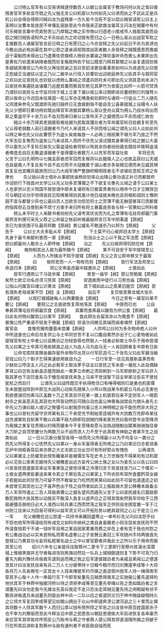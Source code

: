 <!-- { "loadSidebar": true } -->
　　公讨杨么官军有以交易诱贼遂俘数百人以献公会属官于教场问何以处之皆曰彼残害官军多矣宜尽戮之先父独无言公曰机密以为何如先父曰诱而执之不武此正是兵机公曰会得会得即问贼曰汝为盗残害一方久矣今当死不足以偿众贼皆请死公曰主上圣明以汝曹本皆良民不幸罹乱驱胁至此今命我来正欲救汝軰耳又问汝在贼寨中有何可乐贼皆言寨中荒索愁苦公乃厚犒之俾之买市物以归遗老小隂戒市人贱取其直而自偿之贼归相告语知外之丰乐如此为之欢动皆有愿归之心一日杨么驱众出战官军败之复擒数百人诸属官皆言前日释之巳有愿归之心今亦宜释之先父曰前日不杀为其诱也今敢出战必有凶渠在其中公颔之遂亲阅视戮其凶恶者数人余皆释之贼既感恩而畏威迫于渠魁而未得出公乃遣黄佐赍旗榜入杨钦水寨谕之降钦虽听命而畏么未果即出先是黄佐乃钦遣来纳降者既而钦复叛故拘佐于狱公既至乃释其絷赠之以金复遣招钦故多疑疑其难信公乃命先父再往抚谕之且曰至前涂更自看事势如何以为进退先父曰彼正危疑正当速往以定之乃以二敝卒从行径入钦寨钦出迎欲庭叅先父执其手与叙同官之欢曰此见宣抚礼也钦犹以虑杨么寨闻之须遣兵防托未可即出先父测其意尚未决乃曰宣抚命某遍抚谕诸寨乃巡歴其寨而察其形势见其茅竹为舍密比如栉一火箭可焚荡乃谓钦曰宣抚与太守监司待于城上立表下漏以俟公来过期即进兵董统制已列强弩火箭以俟命公今迟回未往某固一死公军亦无噍类矣钦即时与诸将一行徒众二万人随先父同渡来参先父既渡即先驰归报终日无食疲剧殆不能自支公喜甚就城上设榻令人扶先父少憩即日奏功杨钦既出降官军进据其寨杨么驱众登舟众莫为用么乃投水钩出而斩之羣盗尽平十余万众不血刃而来归者以公宣布天子之威徳而以不杀而成仁故也
　　贼众十余万择其老弱疲软者给据为民取其彊壮者为军命属官轮日给据复轮至先父认得老弱数人前已请据者今乃代人来请其人不伏而喧公闻之谓先父曰人众如此何以辨之审也先父曰此曹惯于为盗乆矣故每放一人必再三相视果不堪为军乃放之不然大军去后复聚而为盗矣公乃亲诘其人而终不伏先父请试搜其身果得已给之据公大喜尽以委先父不复轮日矣先父絷盗请给者将斩以徇其余伪者纷纷遁去既给毕隂释盗请者俾逸去自后无敢盗请据者于是得彊壮者数万人以充军而军益壮矣
　　军将还先父言于公曰孔明所以七擒孟获者虑军回而复叛将以此服南人之心也故孟获曰公天威也自是南人不复反矣今且不血刃而平大冦散匿于湖山者亦多矣贼见德而未见威其惧其复反也宜耀兵振旅而归公乃大阅军律严整旗帜精明观者无不咨嗟叹息知王师之有律也
　　先父始以进士借补从事郎抚谕杨钦钦率众出降公奏功请正补已而都督府作诏防行下授昌州文学公以先父功多赏薄寝之不下欲复论奏先父闻之请于公曰某士人也家世以忠义徇国平居尝谓中原未复诸将有已极富贵者何以用命今日才立微效岂可与朝廷论功乎但得宣抚见知俾某得効其愚计他日成就未晚也且将相和调则士豫附固不宜与都督少异也公喜曰吾人岂欲言功但恐将士之赏薄不能无觖望者耳巳而都督府指挥但云当使到来不烦寸刃束手来归所有将士暴露良劳各与转一官果如公所料者
　　杨么未平时士人来献书者纷纷先父请考其优劣而为礼之厚薄有屯驻将郝最门客侯邦言利便可采先父荐之公命留之帐前听候最疑邦言已军中阴事遣【原阙】　　　言已为宣抚围子队最将邦数【原阙】畏公威名不敢遽杀乃以邦为【原阙】　　　父告于
　　公曰士大夫多耻从军【原阙】　　　下士莫不归心侯邦旧太学士【原阙】　　　失身于最今来献利害而一家【原阙】　　　伤沮众士之心以干我之军法愿【原阙】怒曰郝最何人敢杀士人即呼帐【原阙】　　治之
　　先父曰侯邦得钧防在帐【原阙】　　　难拘制其出入故为最所擒今【原阙】　　　某不可自安于军中提辖至公【原阙】　　　人而为人所擒汝不知乎提辖【原阙】先父之言公即命移文于最取【原阙】　　　曰
　　侯邦至而一人一物有伤则【原阙】　　　皆行军法及邦至公命送归本【原阙】　　　领公文申盖虑最中路邀杀之【原阙】　　　士类如此
　　尝军行遇雨公下马徒歩属【原阙】
　　里至一庙宇【阙】憇公劳勉属【原阙】　　　　矣然士欲立功名亦须习劳其【原阙】　　　安逸故雨中徒行以习劳也庙【原阙】　　　公指山问属官曰诸公识黄龙【原阙】　　　其下城如此山之髙某旧能饮【原阙】尝有酒失老母戒某不饮【阙】主【原阙】　　　自后不
　　复饮俟至黄龙城大张乐【原阙】　　以观打城城破每人以两橐駞金【原阙】　　　今日之劳有一属官曰某不要公【原阙】　　要观公之志直欲恢复燕地荡其【原阙】　　中原而已也
　　公自奉甚菲薄屯驻将郝最饮食【原阙】　　其寨而食素最以酸馅为供公食【原阙】　　最曰此名何物曰酸馅公曰某平【原阙】　　食此顾左右留其余以为晚食不【原阙】　　甚愧公性严重语不轻发于僚属【原阙】但语次间微见其端而闻者竦然【原阙】　　属官会
　　食惟煎猪肉虀面未尝兼【原阙】　　人供鸡公曰何为多杀物命庖人曰州中所送食也公命后勿复供公与士卒同甘苦不复以口腹自累然亦出于仁心爱物者如此提辖官有杖士卒者公曰且教训之勿轻笞辱也然取人一钱者必斩故士卒乐于用命尝谓先父曰某之士卒真可用矣颍昌之战人为血人马为血马无一人肯回顾者复中原有日矣
　　公命宅库除宣赐金器存留外余物尽出货以付军匠造弓二千张先父曰此军器当破官钱公曰几个劄子乞得某速欲用故自为之
　　一日行军至一店见其屋新盖茅而有少缺处公呼店主人问之此必我军士取汝茅乎店主曰宣抚之军未尝一毫扰人此自偶缺茅耳公曰岂有汝新盖店屋而缺此一束茅立命刷之须臾刷到一马军即欲斩之军曰非入取其茅也下店饮食系马于檐忽闻宣抚来急上马来不觉误掣下店主举家泣告实不曾扰犹杖之而后行
　　公谓先父曰战阵既交手执得枪住口有唾得咽则已是勇也机密儒生未尝歴战阵到中原见大战则心动矣先随某入小阵以观战某令机密立马处必无害也若欲便溺切勿离马仄盖数十万之军其目尽在某一旗上机密若往来不定则军人一暗箭射杀之矣盖恶夫乱其目也大阵皆动然后可随众动也盖公神勇每战尝自为旗头身先士卒先父力谏曰敌人或识之聚彊弓以射我奈何虽公忠义神明相之自不能伤然非大将之事也公曰昔杜充留守京师某有兵二千来受充节制始至适城外有大防数万充即命某往战充谓某败且斩某不敢以兵寡不敌为辞即往説贼约降来禀充充曰我何尝令汝受降须为我擒之某复往责贼以约降而缓来今不复受降矣愿与汝挑战贼魁出鬬某驰骑独往奋大刀斫之自顶至腰分为两数万众不战而溃人力不至于此真若有神助之者某平生之战类如此
　　公一日以沉香分属官各得一块而先父所得最小以为不均复以一裹分之而先父所得复小公怃然先父曰某以一身从军虽得香无所用之公乃曰某旧日亦爱烧香瓦炉中烧栢香耳后来亦屏之大丈夫欲立功业岂可有所好耶众有愧色
　　公再谓先父曰某被主上防擢至此傥有纎毫非是被儒生写在史书上万世揩改不得某茍有过机密必以见告公家素无姬侍先父被檄差出远方妄传公纳士族之女以为妾先父以告公曰四川吴宣抚尝遣属官来议军事某饭之彼惊讶某之冷落归言于吴宣抚吴乃以二千缗买一士族女遣两使臣妻送来某令其立于屏后告之曰某家上下所衣防布耳所食虀麫耳女娘子若能如此同甘苦乃可留不然不敢留女乃吃然而笑某曰如此则不可留也遂遣还之初未尝曾见其靣也公之不喜声色出于性之自然者如此汉上报敌骑大至公移檄本路备五万人军资所遣止二百人耳敌素慑公之威名望风而遁先父言于公曰宣抚威名已震敌那敢犯我特大张其势以动我实不敢深入我复以虚声应之正得其情矣然我军仰给于江西敌避彊击弱他日必大入淮西以轻兵袭江西而焚荡之我军乏供则自坐困宜置一军于江州防江往来以为回易可得利以益军资又可以开拓形势以絶其窥伺之心公于是立江州一军
　　先父被檄在远公尝遣一兵持书来趣回盛寒止一单布衫先父问曰汝怨乎曰不怨也他军所得请给则有减克又如科作纳袄之类自身虽暖老小则冻馁矣宣抚则不然所请食钱若干不减一钱听军自用之某自因家累重而费之非在上者有克于我也何怨之有公奏战功必以实未尝徇私而寄名虚奏公之子宣賛云勇冠三军攻随州手持两锥首先登城公乃奏其功与妄将私昵窜名战士之中以冒官爵者异哉此士之所以乐于用命而服其至公也
　　绍兴六年冬公亲提兵往取蔡州二更令下三更即行至蔡州其濠水深濶城上惟植黒旗并无守者每进攻则黑旗动然后一队兵上城相御退则复下势不可攻乃归董先为殿刘豫伏兵俟我军退则追而掩之我之后军逢彼踏白者为亲戚且素闻公之德遂泄其计曰汝宣抚自来有兵二万人七分披帯持十日粮今粮尽而归刘豫遣李成等十大将各将万人先各赐宅一区宫女十人径来掩彼军约尽擒之直造鄂州我军人持一绳得南军穿其手心每十人作一串鼓行东下今即至矣董先见贼悉得我军之实驰报公董先遂择险地伏其军于林莽中独据河桥以待之须臾李成等至见董先举绳以告之悉如踏白者之言谓董先曰汝勿走我今先擒汝先荅曰我定不走只恐汝走耳贼见董先待之闲暇疑有伏不敢径进每遣兵来战董先则旋出林中兵一二队以应之彼退则又归于林中贼益疑相持久之公领大军复回李成等望见如银山拥出于众山中即遽奔溃公渡河追之三十里而止擒其将数十人俘其军数千人而归公厚以钱布劳所俘之军告之曰汝皆中原百姓国家赤子也不幸为刘豫驱而至此今释汝见中原之民悉告以朝廷恩德俟大军前进恢复各率豪杰来应官军其俘皆欢呼而反公乃贻书与蔡之守者蔡人感公释其俘遂请降所擒之将献于行在所其后讲和复割蔡州与敌有通判者不肯臣敌自缢而死
